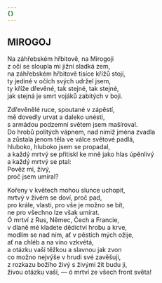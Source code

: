 ```yaml
---
{}
---
```


## MIROGOJ  

Na záhřebském hřbitově, na Mirogoji  
z očí se sloupla mi jižní sladká zem,  
na záhřebském hřbitově tisíce křížů stojí,  
ty jediné v očích svých udržel jsem,  
ty kříže dřevěné, tak stejné, tak stejné,  
jak stejná je smrt vojáků zabitých v boji.  

Zdřevěnělé ruce, spoutané v zápěstí,  
mě dovedly urvat a daleko unésti,  
s armádou podzemní světem jsem mašíroval.  
Do hrobů politých vápnem, nad nimiž jména zvadla  
a zůstala jenom těla ve válce světové padlá,  
hluboko, hluboko jsem se propadal,  
a každý mrtvý se přitiskl ke mně jako hlas úpěnlivý  
a každý mrtvý se ptal:  
Pověz mi, živý,  
proč jsem umíral?  

Kořeny v květech mohou slunce uchopit,  
mrtvý v živém se doví, proč pad,  
pro krále, vlasti, pro vše je možno se bít,  
ne pro všechno lze však umírat.  
Ó mrtví z Rus, Němec, Čech a Francie,  
v dlaně mé kladete dědictví hrobu a krve,  
modlím se nad ním, ať v pěstích mých ožije,  
ať na chléb a na víno vzkvétá,  
a otázku vaši těžkou a slavnou jak zvon  
co možno nejvýše v hrudi své zavěšuji,  
z rozkazu božího živý s živými žít budu ji,  
živou otázku vaši, — ó mrtví ze všech front světa!
